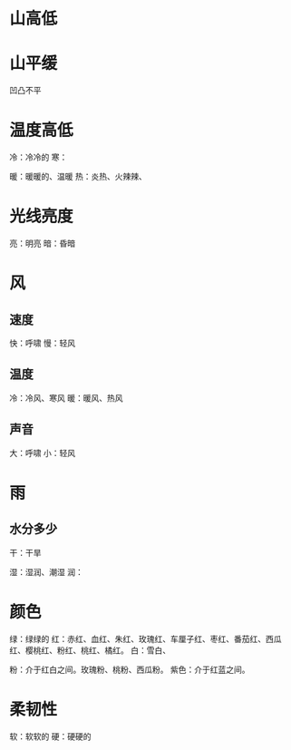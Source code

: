 # 山高低

# 山平缓
凹凸不平

# 温度高低
冷：冷冷的
寒：

暖：暖暖的、温暖
热：炎热、火辣辣、

# 光线亮度
亮：明亮
暗：昏暗

# 风
## 速度
快：呼啸
慢：轻风

## 温度
冷：冷风、寒风
暖：暖风、热风

## 声音
大：呼啸
小：轻风


# 雨
## 水分多少
干：干旱

湿：湿润、潮湿
润：






# 颜色
绿：绿绿的
红：赤红、血红、朱红、玫瑰红、车厘子红、枣红、番茄红、西瓜红、樱桃红、粉红、桃红、橘红。
白：雪白、

粉：介于红白之间。玫瑰粉、桃粉、西瓜粉。
紫色：介于红蓝之间。

# 柔韧性
软：软软的
硬：硬硬的

